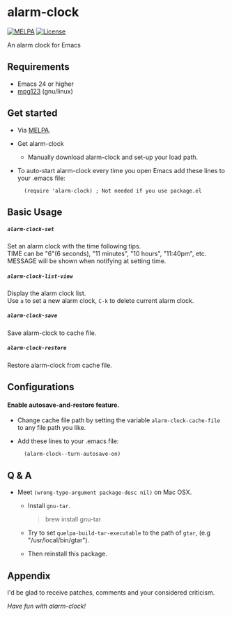 # alarm-clock

[![MELPA](https://melpa.org/packages/alarm-clock-badge.svg)](https://melpa.org/#/alarm-clock)
[![License](http://img.shields.io/:license-gpl3-blue.svg)](http://www.gnu.org/licenses/gpl-3.0.html)

An alarm clock for Emacs

## Requirements

- Emacs 24 or higher
- [mpg123](http://mpg123.org) (gnu/linux)

## Get started

- Via [MELPA](https://melpa.org).

- Get alarm-clock
  - Manually download alarm-clock and set-up your load path.
- To auto-start alarm-clock every time you open Emacs add these lines to your .emacs file:

        (require 'alarm-clock) ; Not needed if you use package.el

## Basic Usage

##### `alarm-clock-set`

Set an alarm clock with the time following tips.  
TIME can be "6"(6 seconds), "11 minutes", "10 hours", "11:40pm", etc.  
MESSAGE will be shown when notifying at setting time.

##### `alarm-clock-list-view`

Display the alarm clock list.  
Use `a` to set a new alarm clock, `C-k` to delete current alarm clock.

##### `alarm-clock-save`

Save alarm-clock to cache file.

##### `alarm-clock-restore`

Restore alarm-clock from cache file.

## Configurations

#### Enable autosave-and-restore feature.
- Change cache file path by setting the variable `alarm-clock-cache-file` to any file path you like.
- Add these lines to your .emacs file:

        (alarm-clock--turn-autosave-on)


## Q & A

- Meet `(wrong-type-argument package-desc nil)` on Mac OSX.

  - Install `gnu-tar`.

    > brew install gnu-tar

  - Try to set `quelpa-build-tar-executable` to the path of `gtar`, (e.g "/usr/local/bin/gtar").
  - Then reinstall this package.

## Appendix

I'd be glad to receive patches,
comments and your considered criticism.

_Have fun with alarm-clock!_
